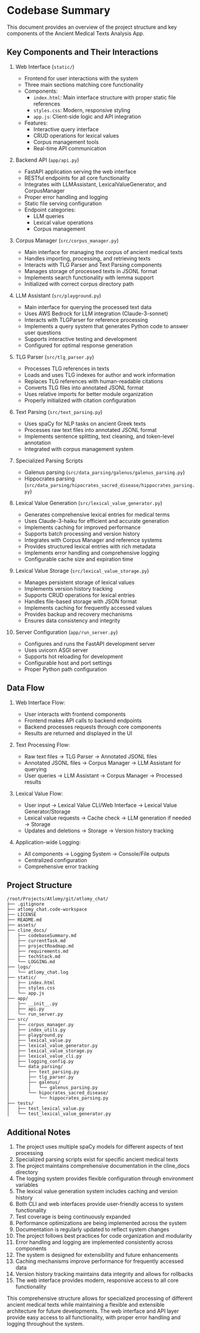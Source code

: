 # Codebase Summary

This document provides an overview of the project structure and key components of the Ancient Medical Texts Analysis App.

## Key Components and Their Interactions

1. Web Interface (`static/`)
   - Frontend for user interactions with the system
   - Three main sections matching core functionality
   - Components:
     - `index.html`: Main interface structure with proper static file references
     - `styles.css`: Modern, responsive styling
     - `app.js`: Client-side logic and API integration
   - Features:
     - Interactive query interface
     - CRUD operations for lexical values
     - Corpus management tools
     - Real-time API communication

2. Backend API (`app/api.py`)
   - FastAPI application serving the web interface
   - RESTful endpoints for all core functionality
   - Integrates with LLMAssistant, LexicalValueGenerator, and CorpusManager
   - Proper error handling and logging
   - Static file serving configuration
   - Endpoint categories:
     - LLM queries
     - Lexical value operations
     - Corpus management

3. Corpus Manager (`src/corpus_manager.py`)
   - Main interface for managing the corpus of ancient medical texts
   - Handles importing, processing, and retrieving texts
   - Interacts with TLG Parser and Text Parsing components
   - Manages storage of processed texts in JSONL format
   - Implements search functionality with lemma support
   - Initialized with correct corpus directory path

4. LLM Assistant (`src/playground.py`)
   - Main interface for querying the processed text data
   - Uses AWS Bedrock for LLM integration (Claude-3-sonnet)
   - Interacts with TLGParser for reference processing
   - Implements a query system that generates Python code to answer user questions
   - Supports interactive testing and development
   - Configured for optimal response generation

5. TLG Parser (`src/tlg_parser.py`)
   - Processes TLG references in texts
   - Loads and uses TLG indexes for author and work information
   - Replaces TLG references with human-readable citations
   - Converts TLG files into annotated JSONL format
   - Uses relative imports for better module organization
   - Properly initialized with citation configuration

6. Text Parsing (`src/text_parsing.py`)
   - Uses spaCy for NLP tasks on ancient Greek texts
   - Processes raw text files into annotated JSONL format
   - Implements sentence splitting, text cleaning, and token-level annotation
   - Integrated with corpus management system

7. Specialized Parsing Scripts
   - Galenus parsing (`src/data_parsing/galenus/galenus_parsing.py`)
   - Hippocrates parsing (`src/data_parsing/hipocrates_sacred_disease/hippocrates_parsing.py`)

8. Lexical Value Generation (`src/lexical_value_generator.py`)
   - Generates comprehensive lexical entries for medical terms
   - Uses Claude-3-haiku for efficient and accurate generation
   - Implements caching for improved performance
   - Supports batch processing and version history
   - Integrates with Corpus Manager and reference systems
   - Provides structured lexical entries with rich metadata
   - Implements error handling and comprehensive logging
   - Configurable cache size and expiration time

9. Lexical Value Storage (`src/lexical_value_storage.py`)
   - Manages persistent storage of lexical values
   - Implements version history tracking
   - Supports CRUD operations for lexical entries
   - Handles file-based storage with JSON format
   - Implements caching for frequently accessed values
   - Provides backup and recovery mechanisms
   - Ensures data consistency and integrity

10. Server Configuration (`app/run_server.py`)
    - Configures and runs the FastAPI development server
    - Uses uvicorn ASGI server
    - Supports hot reloading for development
    - Configurable host and port settings
    - Proper Python path configuration

## Data Flow

1. Web Interface Flow:
   - User interacts with frontend components
   - Frontend makes API calls to backend endpoints
   - Backend processes requests through core components
   - Results are returned and displayed in the UI

2. Text Processing Flow:
   - Raw text files → TLG Parser → Annotated JSONL files
   - Annotated JSONL files → Corpus Manager → LLM Assistant for querying
   - User queries → LLM Assistant → Corpus Manager → Processed results

3. Lexical Value Flow:
   - User input → Lexical Value CLI/Web Interface → Lexical Value Generator/Storage
   - Lexical value requests → Cache check → LLM generation if needed → Storage
   - Updates and deletions → Storage → Version history tracking

4. Application-wide Logging:
   - All components → Logging System → Console/File outputs
   - Centralized configuration
   - Comprehensive error tracking

## Project Structure

```
/root/Projects/Atlomy/git/atlomy_chat/
├── .gitignore
├── atlomy_chat.code-workspace
├── LICENSE
├── README.md
├── assets/
├── cline_docs/
│   ├── codebaseSummary.md
│   ├── currentTask.md
│   ├── projectRoadmap.md
│   ├── requirements.md
│   ├── techStack.md
│   └── LOGGING.md
├── logs/
│   └── atlomy_chat.log
├── static/
│   ├── index.html
│   ├── styles.css
│   └── app.js
├── app/
│   ├── __init__.py
│   ├── api.py
│   └── run_server.py
├── src/
│   ├── corpus_manager.py
│   ├── index_utils.py
│   ├── playground.py
│   ├── lexical_value.py
│   ├── lexical_value_generator.py
│   ├── lexical_value_storage.py
│   ├── lexical_value_cli.py
│   ├── logging_config.py
│   └── data_parsing/
│       ├── text_parsing.py
│       ├── tlg_parser.py
│       ├── galenus/
│       │   └── galenus_parsing.py
│       └── hipocrates_sacred_disease/
│           └── hippocrates_parsing.py
├── tests/
│   ├── test_lexical_value.py
│   └── test_lexical_value_generator.py
```

## Additional Notes

1. The project uses multiple spaCy models for different aspects of text processing
2. Specialized parsing scripts exist for specific ancient medical texts
3. The project maintains comprehensive documentation in the cline_docs directory
4. The logging system provides flexible configuration through environment variables
5. The lexical value generation system includes caching and version history
6. Both CLI and web interfaces provide user-friendly access to system functionality
7. Test coverage is being continuously expanded
8. Performance optimizations are being implemented across the system
9. Documentation is regularly updated to reflect system changes
10. The project follows best practices for code organization and modularity
11. Error handling and logging are implemented consistently across components
12. The system is designed for extensibility and future enhancements
13. Caching mechanisms improve performance for frequently accessed data
14. Version history tracking maintains data integrity and allows for rollbacks
15. The web interface provides modern, responsive access to all core functionality

This comprehensive structure allows for specialized processing of different ancient medical texts while maintaining a flexible and extensible architecture for future developments. The web interface and API layer provide easy access to all functionality, with proper error handling and logging throughout the system.
